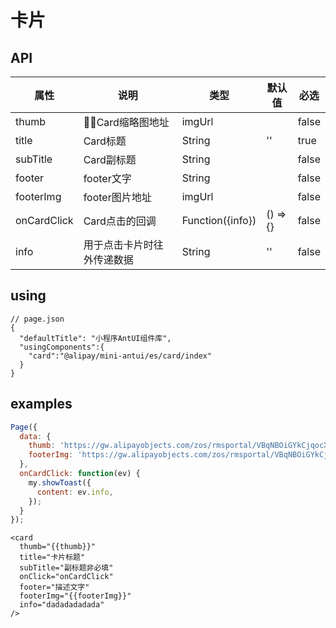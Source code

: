 # 卡片

## API

| 属性 | 说明 | 类型 | 默认值 | 必选 |
|----|----|----|----|----|
| thumb | Card缩略图地址	| imgUrl |  | false |
| title | Card标题 | String | '' | true |
| subTitle | Card副标题 | String |  | false |
| footer | footer文字 | String |  | false |
| footerImg | footer图片地址 | imgUrl | | false |
| onCardClick | Card点击的回调 | Function({info}) | () => {} | false |
| info | 用于点击卡片时往外传递数据	| String | '' | false |

## using

```
// page.json
{
  "defaultTitle": "小程序AntUI组件库",
  "usingComponents":{
    "card":"@alipay/mini-antui/es/card/index"
  }
}
```


## examples

```js
Page({
  data: {
    thumb: 'https://gw.alipayobjects.com/zos/rmsportal/VBqNBOiGYkCjqocXjdUj.png',
    footerImg: 'https://gw.alipayobjects.com/zos/rmsportal/VBqNBOiGYkCjqocXjdUj.png',
  },
  onCardClick: function(ev) {
    my.showToast({
      content: ev.info,
    });
  }
});
```

```axml
<card
  thumb="{{thumb}}"
  title="卡片标题"
  subTitle="副标题非必填"
  onClick="onCardClick"
  footer="描述文字"
  footerImg="{{footerImg}}"
  info="dadadadadada"
/>
```
